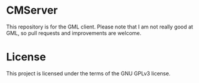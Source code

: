 # CMServer

This repository is for the GML client.
Please note that I am not really good at GML, so pull requests and improvements are welcome.

# License

This project is licensed under the terms of the GNU GPLv3 license.

